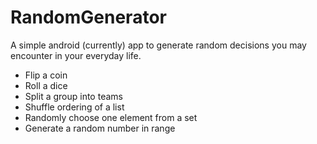 RandomGenerator
===============
A simple android (currently) app to generate random decisions you may encounter in your everyday life.
- Flip a coin
- Roll a dice
- Split a group into teams
- Shuffle ordering of a list
- Randomly choose one element from a set
- Generate a random number in range
